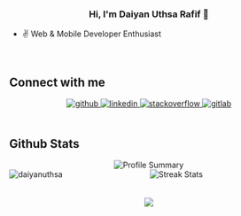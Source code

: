 ### <div align="center">Hi, I'm Daiyan Uthsa Rafif 👋</div>  
  

- ✌️ Web & Mobile Developer Enthusiast  
  


<br/>  


## Connect with me  
<div align="center">
<a href="https://github.com/daiyanuthsa" target="_blank">
<img src=https://img.shields.io/badge/github-%2324292e.svg?&style=for-the-badge&logo=github&logoColor=white alt=github style="margin-bottom: 5px;" />
</a>
<a href="https://linkedin.com/in/daiyanuthsa" target="_blank">
<img src=https://img.shields.io/badge/linkedin-%231E77B5.svg?&style=for-the-badge&logo=linkedin&logoColor=white alt=linkedin style="margin-bottom: 5px;" />
</a>
<a href="https://stackoverflow.com/users/18718932/hangsman" target="_blank">
<img src=https://img.shields.io/badge/stackoverflow-%23F28032.svg?&style=for-the-badge&logo=stackoverflow&logoColor=white alt=stackoverflow style="margin-bottom: 5px;" />
</a>
<a href="https://gitlab.com/daiyan.uthsa" target="_blank">
<img src=https://img.shields.io/badge/gitlab-330F63.svg?&style=for-the-badge&logo=gitlab&logoColor=white alt=gitlab style="margin-bottom: 5px;" />
</a>  
</div>  
  

<br/>  


## Github Stats 

<div align="center">
  <img src="https://github-profile-summary-cards.vercel.app/api/cards/profile-details?username=daiyanuthsa&theme=nord_dark" alt="Profile Summary">
</div>

<div align="center">
  <img src="https://streak-stats.demolab.com/?user=daiyanuthsa&theme=nord&sideNums=FFFFFF&currStreakNum=FFFFFF" alt="Streak Stats">
  <img align="left" src="https://github-readme-stats.vercel.app/api/top-langs?username=daiyanuthsa&show_icons=true&locale=en&layout=compact&theme=nord" alt="daiyanuthsa" />
</div>

<br/>  


<br/>  

<div align="center">
<img src="https://komarev.com/ghpvc/?username=daiyanuthsa&&style=flat-square" align="center" />
</div>  
  
